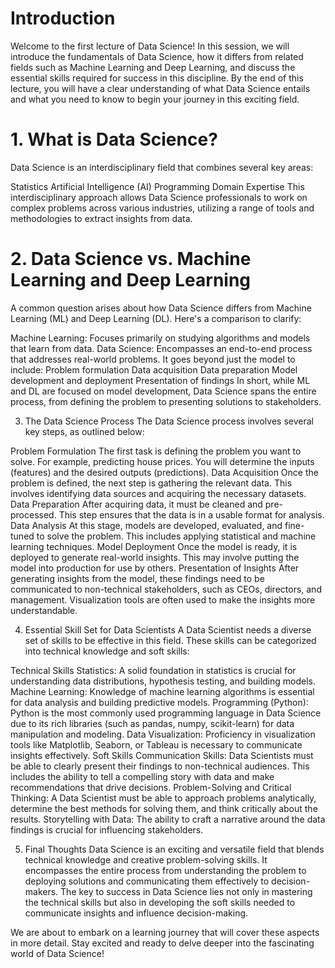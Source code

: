 # Introduction
Welcome to the first lecture of Data Science! In this session, we will introduce the fundamentals of Data Science, how it differs from related fields such as Machine Learning and Deep Learning, and discuss the essential skills required for success in this discipline. By the end of this lecture, you will have a clear understanding of what Data Science entails and what you need to know to begin your journey in this exciting field.

 

# 1. What is Data Science?
Data Science is an interdisciplinary field that combines several key areas:

Statistics
Artificial Intelligence (AI)
Programming
Domain Expertise
This interdisciplinary approach allows Data Science professionals to work on complex problems across various industries, utilizing a range of tools and methodologies to extract insights from data.

 

# 2. Data Science vs. Machine Learning and Deep Learning
A common question arises about how Data Science differs from Machine Learning (ML) and Deep Learning (DL). Here's a comparison to clarify:

Machine Learning: Focuses primarily on studying algorithms and models that learn from data.
Data Science: Encompasses an end-to-end process that addresses real-world problems. It goes beyond just the model to include:
Problem formulation
Data acquisition
Data preparation
Model development and deployment
Presentation of findings
In short, while ML and DL are focused on model development, Data Science spans the entire process, from defining the problem to presenting solutions to stakeholders.

 

3. The Data Science Process
The Data Science process involves several key steps, as outlined below:

Problem Formulation
The first task is defining the problem you want to solve. For example, predicting house prices. You will determine the inputs (features) and the desired outputs (predictions).
Data Acquisition
Once the problem is defined, the next step is gathering the relevant data. This involves identifying data sources and acquiring the necessary datasets.
Data Preparation
After acquiring data, it must be cleaned and pre-processed. This step ensures that the data is in a usable format for analysis.
Data Analysis
At this stage, models are developed, evaluated, and fine-tuned to solve the problem. This includes applying statistical and machine learning techniques.
Model Deployment
Once the model is ready, it is deployed to generate real-world insights. This may involve putting the model into production for use by others.
Presentation of Insights
After generating insights from the model, these findings need to be communicated to non-technical stakeholders, such as CEOs, directors, and management. Visualization tools are often used to make the insights more understandable.
 

4. Essential Skill Set for Data Scientists
A Data Scientist needs a diverse set of skills to be effective in this field. These skills can be categorized into technical knowledge and soft skills:

Technical Skills
Statistics: A solid foundation in statistics is crucial for understanding data distributions, hypothesis testing, and building models.
Machine Learning: Knowledge of machine learning algorithms is essential for data analysis and building predictive models.
Programming (Python): Python is the most commonly used programming language in Data Science due to its rich libraries (such as pandas, numpy, scikit-learn) for data manipulation and modeling.
Data Visualization: Proficiency in visualization tools like Matplotlib, Seaborn, or Tableau is necessary to communicate insights effectively.
Soft Skills
Communication Skills: Data Scientists must be able to clearly present their findings to non-technical audiences. This includes the ability to tell a compelling story with data and make recommendations that drive decisions.
Problem-Solving and Critical Thinking: A Data Scientist must be able to approach problems analytically, determine the best methods for solving them, and think critically about the results.
Storytelling with Data: The ability to craft a narrative around the data findings is crucial for influencing stakeholders.
 

5. Final Thoughts
Data Science is an exciting and versatile field that blends technical knowledge and creative problem-solving skills. It encompasses the entire process from understanding the problem to deploying solutions and communicating them effectively to decision-makers. The key to success in Data Science lies not only in mastering the technical skills but also in developing the soft skills needed to communicate insights and influence decision-making.

We are about to embark on a learning journey that will cover these aspects in more detail. Stay excited and ready to delve deeper into the fascinating world of Data Science!

